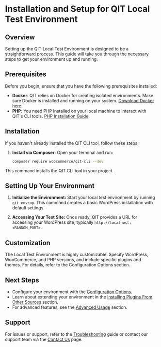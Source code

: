 # Installation and Setup for QIT Local Test Environment

## Overview

Setting up the QIT Local Test Environment is designed to be a straightforward process. This guide will take you through the necessary steps to get your environment up and running.

## Prerequisites

Before you begin, ensure that you have the following prerequisites installed:
- **Docker**: QIT relies on Docker for creating isolated environments. Make sure Docker is installed and running on your system. [Download Docker here](https://www.docker.com/get-started).
- **PHP**: You need PHP installed on your local machine to interact with QIT's CLI tools. [PHP Installation Guide](https://www.php.net/manual/en/install.php).

## Installation

If you haven't already installed the QIT CLI tool, follow these steps:
1. **Install via Composer**:
   Open your terminal and run:
   ```bash
   composer require woocommerce/qit-cli --dev
    ```
This command installs the QIT CLI tool in your project.


## Setting Up Your Environment

1. **Initialize the Environment:**
   Start your local test environment by running `qit env:up`. This command creates a basic WordPress installation with default settings.

2. **Accessing Your Test Site:**
   Once ready, QIT provides a URL for accessing your WordPress site, typically `http://localhost:<RANDOM_PORT>`.

## Customization

The Local Test Environment is highly customizable. Specify WordPress, WooCommerce, and PHP versions, and include specific plugins and themes. For details, refer to the Configuration Options section.

## Next Steps

- Configure your environment with the [Configuration Options](local-test-environment/configuration-options.md).
- Learn about extending your environment in the [Installing Plugins From Other Sources](local-test-environment/installing-plugins-other-sources.md) section.
- For advanced features, see the [Advanced Usage](local-test-environment/advanced-usage.md) section.

## Support

For issues or support, refer to the [Troubleshooting](local-test-environment/troubleshooting.md) guide or contact our support team via the [Contact Us](contact-us.md) page.